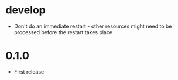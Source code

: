 # develop
  * Don't do an immediate restart - other resources might need to be processed before the restart takes place

# 0.1.0
  * First release
